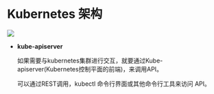 # Kubernetes 架构

![](D:\asset\note\imgs\_Kubernetes\Snipaste_2020-12-31_17-59-33.png)

- **kube-apiserver**

  如果需要与kubernetes集群进行交互，就要通过Kube-apiserver(Kubernetes控制平面的前端)，来调用API。

  可以通过REST调用，kubectl 命令行界面或其他命令行工具来访问 API。

  